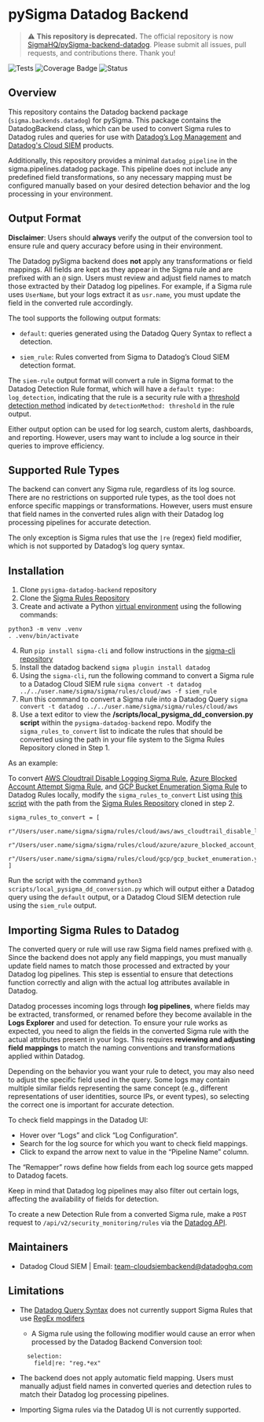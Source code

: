 # pySigma Datadog Backend

> ⚠️ **This repository is deprecated.**
> The official repository is now [SigmaHQ/pySigma-backend-datadog](https://github.com/SigmaHQ/pySigma-backend-datadog).
> Please submit all issues, pull requests, and contributions there. Thank you!

![Tests](https://github.com/SigmaHQ/pySigma-backend-datadog/actions/workflows/test.yml/badge.svg)
![Coverage Badge](https://img.shields.io/endpoint?url=https://gist.githubusercontent.com/thomaspatzke/b4bb678c2533ee5dd3f4d06fa43198dc/raw/pySigma-backend-datadog.json)
![Status](https://img.shields.io/badge/Status-pre--release-orange)

## Overview
This repository contains the Datadog backend package (`sigma.backends.datadog`) for pySigma. This package contains the DatadogBackend class, which can be used to convert Sigma rules to Datadog rules and queries for use with [Datadog’s Log Management](https://www.datadoghq.com/product/log-management/) and [Datadog's Cloud SIEM](https://www.datadoghq.com/product/cloud-siem/) products.

Additionally, this repository provides a minimal `datadog_pipeline` in the sigma.pipelines.datadog package. This pipeline does not include any predefined field transformations, so any necessary mapping must be configured manually based on your desired detection behavior and the log processing in your environment.

## Output Format
**Disclaimer**: Users should **always** verify the output of the conversion tool to ensure rule and query accuracy before using in their environment.

The Datadog pySigma backend does **not** apply any transformations or field mappings. All fields are kept as they appear in the Sigma rule and are prefixed with an `@` sign. Users must review and adjust field names to match those extracted by their Datadog log pipelines. For example, if a Sigma rule uses `UserName`, but your logs extract it as `usr.name`, you must update the field in the converted rule accordingly.

The tool supports the following output formats:

- `default`: queries generated using the Datadog Query Syntax to reflect a detection.

- `siem_rule`: Rules converted from Sigma to Datadog’s Cloud SIEM detection format.

The `siem-rule` output format will convert a rule in Sigma format to the Datadog Detection Rule format, which will have a `default type: log_detection`, indicating that the rule is a security rule with a [threshold detection method](https://docs.datadoghq.com/security/cloud_siem/log_detection_rules/?tab=threshold#detection-methods) indicated by `detectionMethod: threshold` in the rule output.

Either output option can be used for log search, custom alerts, dashboards, and reporting. However, users may want to include a log source in their queries to improve efficiency.

## Supported Rule Types
The backend can convert any Sigma rule, regardless of its log source. There are no restrictions on supported rule types, as the tool does not enforce specific mappings or transformations. However, users must ensure that field names in the converted rules align with their Datadog log processing pipelines for accurate detection.

The only exception is Sigma rules that use the `|re` (regex) field modifier, which is not supported by Datadog’s log query syntax.

## Installation
1. Clone `pysigma-datadog-backend` repository
2. Clone the [Sigma Rules Repository](https://github.com/SigmaHQ/sigma)
3. Create and activate a Python [virtual environment](https://docs.python.org/3/library/venv.html) using the following commands:
```
python3 -m venv .venv
. .venv/bin/activate
```
4. Run `pip install sigma-cli` and follow instructions in the [sigma-cli repository](https://github.com/SigmaHQ/sigma-cli)
5. Install the datadog backend `sigma plugin install datadog`
6. Using the `sigma-cli`, run the following command to convert a Sigma rule to a Datadog Cloud SIEM rule
   `sigma convert -t datadog ../../user.name/sigma/sigma/rules/cloud/aws -f siem_rule`
7. Run this command to convert a Sigma rule into a Datadog Query `sigma convert -t datadog ../../user.name/sigma/sigma/rules/cloud/aws`
8. Use a text editor to view the **/scripts/local_pysigma_dd_conversion.py script** within the `pysigma-datadog-backend` repo. Modify the `sigma_rules_to_convert` list to indicate the rules that should be converted using the path in your file system to the Sigma Rules Repository cloned in Step 1.

As an example:

To convert [AWS Cloudtrail Disable Logging Sigma Rule](https://github.com/SigmaHQ/sigma/blob/master/rules/cloud/aws/aws_cloudtrail_disable_logging.yml), [Azure Blocked Account Attempt Sigma Rule](https://github.com/SigmaHQ/sigma/blob/master/rules/cloud/azure/azure_blocked_account_attempt.yml), and [GCP Bucket Enumeration Sigma Rule](https://github.com/SigmaHQ/sigma/blob/master/rules/cloud/gcp/gcp_bucket_enumeration.yml) to Datadog Rules locally, modify the `sigma_rules_to_convert` List using [this script](https://github.com/DataDog/pysigma-backend-datadog/tree/main/scripts) with the path from the [Sigma Rules Repository](https://github.com/SigmaHQ/sigma/tree/master/rules) cloned in step 2.
```agsl
sigma_rules_to_convert = [
  r"/Users/user.name/sigma/sigma/rules/cloud/aws/aws_cloudtrail_disable_logging.yml",
  r"/Users/user.name/sigma/sigma/rules/cloud/azure/azure_blocked_account_attempt.yml",
  r"/Users/user.name/sigma/sigma/rules/cloud/gcp/gcp_bucket_enumeration.yml"
]
```
Run the script with the command `python3 scripts/local_pysigma_dd_conversion.py` which will output either a Datadog query using the `default` output, or a Datadog Cloud SIEM detection rule using the `siem_rule` output.

## Importing Sigma Rules to Datadog
The converted query or rule will use raw Sigma field names prefixed with `@`. Since the backend does not apply any field mappings, you must manually update field names to match those processed and extracted by your Datadog log pipelines. This step is essential to ensure that detections function correctly and align with the actual log attributes available in Datadog.

Datadog processes incoming logs through **log pipelines**, where fields may be extracted, transformed, or renamed before they become available in the **Logs Explorer** and used for detection. To ensure your rule works as expected, you need to align the fields in the converted Sigma rule with the actual attributes present in your logs. This requires **reviewing and adjusting field mappings** to match the naming conventions and transformations applied within Datadog.

Depending on the behavior you want your rule to detect, you may also need to adjust the specific field used in the query. Some logs may contain multiple similar fields representing the same concept (e.g., different representations of user identities, source IPs, or event types), so selecting the correct one is important for accurate detection.

To check field mappings in the Datadog UI:
- Hover over “Logs” and click “Log Configuration”.
- Search for the log source for which you want to check field mappings.
- Click to expand the arrow next to value in the “Pipeline Name” column.

The “Remapper” rows define how fields from each log source gets mapped to Datadog facets.

Keep in mind that Datadog log pipelines may also filter out certain logs, affecting the availability of fields for detection.

To create a new Detection Rule from a converted Sigma rule, make  a `POST` request to `/api/v2/security_monitoring/rules` via the [Datadog API](https://docs.datadoghq.com/api/latest/security-monitoring/#create-a-detection-rule).

## Maintainers
- Datadog Cloud SIEM | Email: [team-cloudsiembackend@datadoghq.com]()

## Limitations
- The [Datadog Query Syntax](https://docs.datadoghq.com/tracing/trace_explorer/query_syntax/) does not currently support Sigma Rules that use [RegEx modifers](https://patzke.org/introducing-sigma-value-modifiers.html)

  - A Sigma rule using the following modifier would cause an error when processed by the Datadog Backend Conversion tool:
  ```
    selection:
      field|re: "reg.*ex"
  ```
- The backend does not apply automatic field mapping. Users must manually adjust field names in converted queries and detection rules to match their Datadog log processing pipelines.
- Importing Sigma rules via the Datadog UI is not currently supported.
